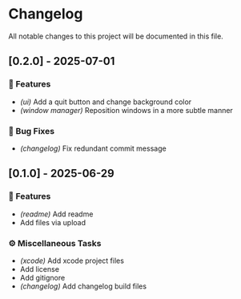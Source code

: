 # Changelog

All notable changes to this project will be documented in this file.

## [0.2.0] - 2025-07-01

### 🚀 Features

- *(ui)* Add a quit button and change background color
- *(window manager)* Reposition windows in a more subtle manner

### 🐛 Bug Fixes

- *(changelog)* Fix redundant commit message

## [0.1.0] - 2025-06-29

### 🚀 Features

- *(readme)* Add readme
- Add files via upload

### ⚙️ Miscellaneous Tasks

- *(xcode)* Add xcode project files
- Add license
- Add gitignore
- *(changelog)* Add changelog build files

